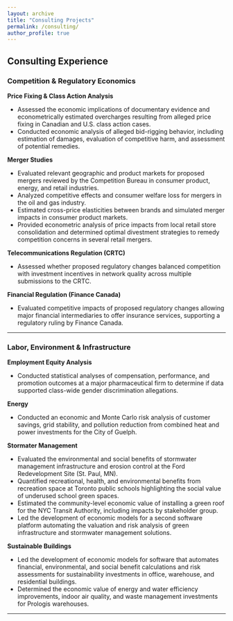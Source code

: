 ```yaml
---
layout: archive
title: "Consulting Projects"
permalink: /consulting/
author_profile: true
---
```


## Consulting Experience

### Competition & Regulatory Economics

**Price Fixing & Class Action Analysis**  
-   Assessed the economic implications of documentary evidence and econometrically estimated overcharges resulting from alleged price fixing in Canadian and U.S. class action cases.
-   Conducted economic analysis of alleged bid-rigging behavior, including estimation of damages, evaluation of competitive harm, and assessment of potential remedies.
  
**Merger Studies**  
- Evaluated relevant geographic and product markets for proposed mergers reviewed by the Competition Bureau in consumer product, energy, and retail industries.
- Analyzed competitive effects and consumer welfare loss for mergers in the oil and gas industry.  
- Estimated cross-price elasticities between brands and simulated merger impacts in consumer product markets.  
- Provided econometric analysis of price impacts from local retail store consolidation and determined optimal divestment strategies to remedy competition concerns in several retail mergers.

**Telecommunications Regulation (CRTC)**  
- Assessed whether proposed regulatory changes balanced competition with investment incentives in network quality across multiple submissions to the CRTC.

**Financial Regulation (Finance Canada)**  
- Evaluated competitive impacts of proposed regulatory changes allowing major financial intermediaries to offer insurance services, supporting a regulatory ruling by Finance Canada.

---

### Labor, Environment & Infrastructure

**Employment Equity Analysis**  
- Conducted statistical analyses of compensation, performance, and promotion outcomes at a major pharmaceutical firm to determine if data supported class-wide gender discrimination allegations.

**Energy**  
- Conducted an economic and Monte Carlo risk analysis of customer savings, grid stability, and pollution reduction from combined heat and power investments for the City of Guelph.

**Stormater Management**  
- Evaluated the environmental and social benefits of stormwater management infrastructure and erosion control at the Ford Redevelopment Site (St. Paul, MN).  
- Quantified recreational, health, and environmental benefits from recreation space at Toronto public schools highlighting the social value of underused school green spaces.  
- Estimated the community-level economic value of installing a green roof for the NYC Transit Authority, including impacts by stakeholder group.
- Led the development of economic models for a second software platform automating the valuation and risk analysis of green infrastructure and stormwater management solutions.

**Sustainable Buildings**  
- Led the development of economic models for software that automates financial, environmental, and social benefit calculations and risk assessments for sustainability investments in office, warehouse, and residential buildings.
- Determined the economic value of energy and water efficiency improvements, indoor air quality, and waste management investments for Prologis warehouses.  
---

